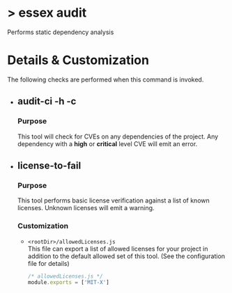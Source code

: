 # > essex audit

Performs static dependency analysis

# Details & Customization

The following checks are performed when this command is invoked.

- ## audit-ci -h -c

  ### Purpose

  This tool will check for CVEs on any dependencies of the project. Any dependency with a **high** or **critical** level CVE will emit an error.

- ## license-to-fail

  ### Purpose

  This tool performs basic license verification against a list of known licenses. Unknown licenses will emit a warning.

  ### Customization

  - `<rootDir>/allowedLicenses.js`<br/>
    This file can export a list of allowed licenses for your project in addition to the default allowed set of this tool. (See the configuration file for details)

    ```js
    /* allowedLicenses.js */
    module.exports = ['MIT-X']
    ```
